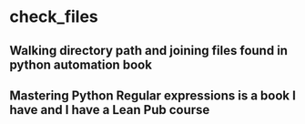 # check_files

## Walking directory path and joining files found in python automation book

## Mastering Python Regular expressions is a book I have and I have a Lean Pub course


